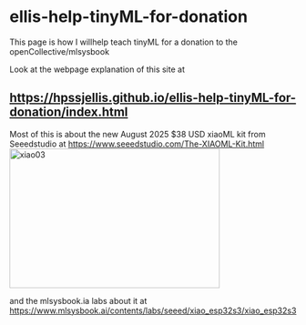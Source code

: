 # ellis-help-tinyML-for-donation
This page is how I willhelp teach tinyML for a donation to the openCollective/mlsysbook



Look at the webpage explanation of this site at   

##  https://hpssjellis.github.io/ellis-help-tinyML-for-donation/index.html


Most of this is about the new August 2025 $38 USD xiaoML kit from Seeedstudio at https://www.seeedstudio.com/The-XIAOML-Kit.html
<img width="369" height="245" alt="xiao03" src="https://github.com/user-attachments/assets/29fc141d-5f10-4c40-a164-463ae4e90c97" />


and the mlsysbook.ia  labs about it at  https://www.mlsysbook.ai/contents/labs/seeed/xiao_esp32s3/xiao_esp32s3
